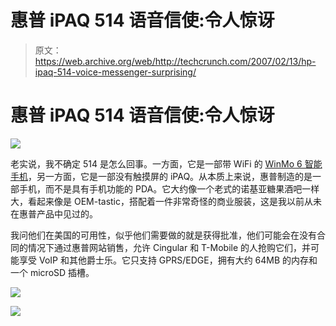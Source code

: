 # 惠普 iPAQ 514 语音信使:令人惊讶

> 原文：<https://web.archive.org/web/http://techcrunch.com/2007/02/13/hp-ipaq-514-voice-messenger-surprising/>

# 惠普 iPAQ 514 语音信使:令人惊讶

![](img/d75681318b5c56449568785d71fce7ca.png)

老实说，我不确定 514 是怎么回事。一方面，它是一部带 WiFi 的 [WinMo 6 智能手机](https://web.archive.org/web/20201124130131/http://crunchgear.com/2007/02/12/windows-mobile-6-the-straight-dope/)，另一方面，它是一部没有触摸屏的 iPAQ。从本质上来说，惠普制造的是一部手机，而不是具有手机功能的 PDA。它大约像一个老式的诺基亚糖果酒吧一样大，看起来像是 OEM-tastic，搭配着一件非常奇怪的商业服装，这是我以前从未在惠普产品中见过的。

我问他们在美国的可用性，似乎他们需要做的就是获得批准，他们可能会在没有合同的情况下通过惠普网站销售，允许 Cingular 和 T-Mobile 的人抢购它们，并可能享受 VoIP 和其他爵士乐。它只支持 GPRS/EDGE，拥有大约 64MB 的内存和一个 microSD 插槽。

![](img/f2928374ace84dccf4078ff26f7d76b2.png)

![](img/3c70a09c702901feb5f392c5862602f6.png)